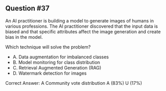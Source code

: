 ## Question #37

An AI practitioner is building a model to generate images of humans in various professions. The AI practitioner discovered that the input data is biased and that specific attributes affect the image generation and create bias in the model.

Which technique will solve the problem?

- A. Data augmentation for imbalanced classes
- B. Model monitoring for class distribution
- C. Retrieval Augmented Generation (RAG)
- D. Watermark detection for images 

Correct Answer: 
A Community vote distribution A (83%) U (17%)